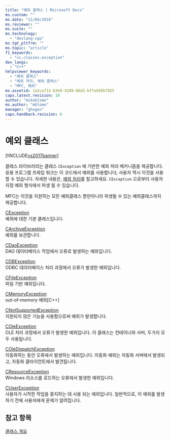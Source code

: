 ```yaml
---
title: "예외 클래스 | Microsoft Docs"
ms.custom: ""
ms.date: "11/04/2016"
ms.reviewer: ""
ms.suite: ""
ms.technology: 
  - "devlang-cpp"
ms.tgt_pltfrm: ""
ms.topic: "article"
f1_keywords: 
  - "vc.classes.exception"
dev_langs: 
  - "C++"
helpviewer_keywords: 
  - "예외 클래스"
  - "예외 처리, 예외 클래스"
  - "MFC, 예외"
ms.assetid: 1a2caf12-b3e9-4189-86d2-bf7a595bf025
caps.latest.revision: 10
author: "mikeblome"
ms.author: "mblome"
manager: "ghogen"
caps.handback.revision: 6
---
```

# 예외 클래스
[!INCLUDE[vs2017banner](../assembler/inline/includes/vs2017banner.md)]

클래스 라이브러리는 클래스 `CException` 에 기반한 예외 처리 메커니즘을 제공합니다.  응용 프로그램 프레임 워크는 이 코드에서 예외를 사용합니다; 사용자 역시 이것을 사용할 수 있습니다.  자세한 내용은, [예외 처리](../mfc/exception-handling-in-mfc.md)를 참고하세요.  `CException` 으로부터 사용자 지정 예외 형식에서 파생 될 수 있습니다.  
  
 MFC는 이것을 지원하는 모든 예외클래스 뿐만아니라 파생될 수 있는 예외클래스까지 제공합니다.  
  
 [CException](../mfc/reference/cexception-class.md)  
 예외에 대한 기본 클래스입니다.  
  
 [CArchiveException](../mfc/reference/carchiveexception-class.md)  
 예외를 보관합니다.  
  
 [CDaoException](../mfc/reference/cdaoexception-class.md)  
 DAO 데이터베이스 작업에서 오류로 발생하는 예외입니다.  
  
 [CDBException](../mfc/reference/cdbexception-class.md)  
 ODBC 데이터베이스 처리 과정에서 오류가 발생한 예외입니다.  
  
 [CFileException](../mfc/reference/cfileexception-class.md)  
 파일 기반 예외입니다.  
  
 [CMemoryException](../mfc/reference/cmemoryexception-class.md)  
 out\-of\-memory 예외\[C\+\+\]  
  
 [CNotSupportedException](../mfc/reference/cnotsupportedexception-class.md)  
 지원되지 않은 기능을 사용함으로써 예외가 발생합니다.  
  
 [COleException](../mfc/reference/coleexception-class.md)  
 OLE 처리 과정에서 오류가 발생한 예외입니다.  이 클래스는 컨테이너와 서버, 두가지 모두 사용됩니다.  
  
 [COleDispatchException](../mfc/reference/coledispatchexception-class.md)  
 자동화하는 동안 오류에서 발생하는 예외입니다.  자동화 예외는 자동화 서버에서 발생되고, 자동화 클라이언트에서 발견됩니다.  
  
 [CResourceException](../mfc/reference/cresourceexception-class.md)  
 Windows 리소스를 로드하는 오류에서 발생한 예외입니다.  
  
 [CUserException](../mfc/reference/cuserexception-class.md)  
 사용자가 시작한 작업을 중지하는 데 사용 되는 예외입니다.  일반적으로, 이 예외를 발생하기 전에 사용자에게 문제가 알려집니다.  
  
## 참고 항목  
 [클래스 개요](../mfc/class-library-overview.md)